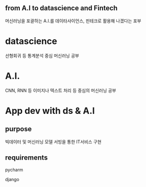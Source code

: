 ## from A.I to datascience and Fintech
머신러닝을 포괄하는 A.I.를 데이타사이언스, 핀테크로 활용해 나겠다는 포부

# datascience
선형회귀 등 통계분석 중심 머신러닝 공부

# A.I.
CNN, RNN 등 이미지나 텍스트 처리 등 중심의 머신러닝 공부

# App dev with ds & A.I
## purpose
빅데이터 및 머신러닝 모델 서빙을 통한 IT서비스 구현

## requirements
pycharm

django
